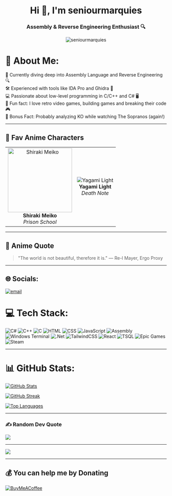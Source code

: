 <h1 align="center">Hi 👋, I'm seniourmarquies</h1>
<h3 align="center">Assembly & Reverse Engineering Enthusiast 🔍</h3>

<p align="center">
  <img src="https://komarev.com/ghpvc/?username=seniourmarquies&label=Profile%20views&color=0e75b6&style=flat" alt="seniourmarquies" />
</p>

# 💫 About Me:
🔭 Currently diving deep into Assembly Language and Reverse Engineering 🔍<br>
🛠️ Experienced with tools like IDA Pro and Ghidra 🧩<br>
💻 Passionate about low-level programming in C/C++ and C# 🖥️<br>
👾 Fun fact: I love retro video games, building games and breaking their code 🎮<br>
🌸 Bonus Fact: Probably analyzing KO while watching The Sopranos (again!)

---

## 🌸 Fav Anime Characters

<table>
  <tr>
    <td align="center">
      <img src="https://s3.zerochan.net/Shiraki.Meiko.240.3570059.avif"
           alt="Shiraki Meiko" width="200"  /><br>
      <b>Shiraki Meiko</b><br>
      <i>Prison School</i>
    </td>
    <td align="center">
      <img src="https://s3.zerochan.net/Yagami.Light.240.4454093.avif"
           alt="Yagami Light"  /><br>
      <b>Yagami Light</b><br>
      <i>Death Note</i>
    </td>
  </tr>
</table>




---

## 📜 Anime Quote

> "The world is not beautiful, therefore it is."
> — Re-l Mayer, Ergo Proxy

---

## 🌐 Socials:
[![email](https://img.shields.io/badge/Email-D14836?logo=gmail&logoColor=white)](mailto:sap_al@hotmail.com) 

# 💻 Tech Stack:
![C#](https://img.shields.io/badge/c%23-%23239120.svg?style=for-the-badge&logo=csharp&logoColor=white)
![C++](https://img.shields.io/badge/c++-%2300599C.svg?style=for-the-badge&logo=c%2B%2B&logoColor=white)
![C](https://img.shields.io/badge/c-%2300599C.svg?style=for-the-badge&logo=c&logoColor=white)
![HTML](https://img.shields.io/badge/html-%23E34F26.svg?style=for-the-badge&logo=html5&logoColor=white)
![CSS](https://img.shields.io/badge/css-%231572B6.svg?style=for-the-badge&logo=css3&logoColor=white)
![JavaScript](https://img.shields.io/badge/javascript-%23F7DF1E.svg?style=for-the-badge&logo=javascript&logoColor=black)
![Assembly](https://img.shields.io/badge/assembly-%235A1E00.svg?style=for-the-badge&logo=assembly&logoColor=white)
![Windows Terminal](https://img.shields.io/badge/Windows%20Terminal-%234D4D4D.svg?style=for-the-badge&logo=windows-terminal&logoColor=white)
![.Net](https://img.shields.io/badge/.NET-5C2D91?style=for-the-badge&logo=.net&logoColor=white)
![TailwindCSS](https://img.shields.io/badge/tailwindcss-%2338B2AC.svg?style=for-the-badge&logo=tailwind-css&logoColor=white)
![React](https://img.shields.io/badge/react-%2320232a.svg?style=for-the-badge&logo=react&logoColor=%2361DAFB)
![TSQL](https://img.shields.io/badge/TSQL-4479A1.svg?style=for-the-badge&logo=microsoftsqlserver&logoColor=white)
![Epic Games](https://img.shields.io/badge/epicgames-%23313131.svg?style=for-the-badge&logo=epicgames&logoColor=white)
![Steam](https://img.shields.io/badge/steam-%23000000.svg?style=for-the-badge&logo=steam&logoColor=white)

---

# 📊 GitHub Stats:

[![GitHub Stats](https://github-readme-stats.vercel.app/api?username=seniourmarquies&show_icons=true&theme=dark&hide_border=false&include_all_commits=true&count_private=true)](https://github.com/seniourmarquies)

[![GitHub Streak](https://github-readme-streak-stats.herokuapp.com/?user=seniourmarquies&theme=dark&hide_border=false)](https://github.com/seniourmarquies)

[![Top Languages](https://github-readme-stats.vercel.app/api/top-langs/?username=seniourmarquies&theme=dark&hide_border=false&include_all_commits=true&count_private=true&layout=compact)](https://github.com/seniourmarquies)

---

### ✍️ Random Dev Quote
![](https://quotes-github-readme.vercel.app/api?type=horizontal&theme=radical)

---

[![](https://visitcount.itsvg.in/api?id=seniourmarquies&icon=0&color=0)](https://visitcount.itsvg.in)

---

## 💰 You can help me by Donating
[![BuyMeACoffee](https://img.shields.io/badge/Buy%20Me%20a%20Coffee-ffdd00?style=for-the-badge&logo=buy-me-a-coffee&logoColor=black)](https://buymeacoffee.com/*) 

<!-- Proudly created with GPRM ( https://gprm.itsvg.in ) -->
